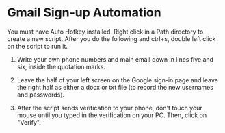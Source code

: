 # Gmail Sign-up Automation #

You must have Auto Hotkey installed. Right click in a Path directory to create a new script. After you do the following and ctrl+s, double left click on the script to run it.

1. Write your own phone numbers and main email down in lines five and six, inside the quotation marks.

2. Leave the half of your left screen on the Google sign-in page and leave the right half as either a docx or txt file (to record the new usernames and passwords).

3. After the script sends verification to your phone, don't touch your mouse until you typed in the verification on your PC. Then, click on "Verify".
